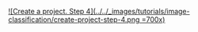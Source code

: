 [![Create a project. Step 4](../../_images/tutorials/image-classification/create-project-step-4.png =700x)](../../_images/tutorials/image-classification/create-project-step-4.png)
